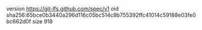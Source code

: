 version https://git-lfs.github.com/spec/v1
oid sha256:65bce0b3440a296d116c05bc514c8b755392ffc41014c59188e03fe0bc662d0f
size 918

